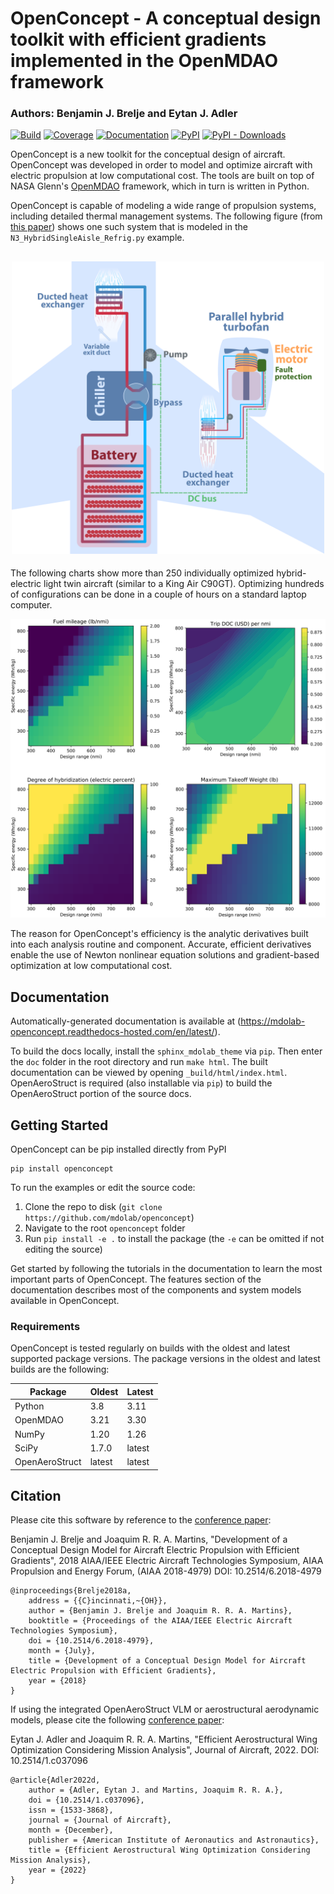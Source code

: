 # OpenConcept - A conceptual design toolkit with efficient gradients implemented in the OpenMDAO framework

### Authors: Benjamin J. Brelje and Eytan J. Adler

[![Build](https://github.com/mdolab/openconcept/workflows/Build/badge.svg?branch=main)](https://github.com/mdolab/openconcept/actions?query=branch%3Amain)
[![Coverage](https://codecov.io/gh/mdolab/openconcept/branch/main/graph/badge.svg?token=RR8CN3IOSL)](https://codecov.io/gh/mdolab/openconcept)
[![Documentation](https://readthedocs.com/projects/mdolab-openconcept/badge/?version=latest)](https://mdolab-openconcept.readthedocs-hosted.com/en/latest/?badge=latest)
[![PyPI](https://img.shields.io/pypi/v/openconcept)](https://pypi.org/project/openconcept/)
[![PyPI - Downloads](https://img.shields.io/pypi/dm/openconcept)](https://pypi.org/project/openconcept/)

OpenConcept is a new toolkit for the conceptual design of aircraft. OpenConcept was developed in order to model and optimize aircraft with electric propulsion at low computational cost. The tools are built on top of NASA Glenn's [OpenMDAO](http://openmdao.org/) framework, which in turn is written in Python.

OpenConcept is capable of modeling a wide range of propulsion systems, including detailed thermal management systems.
The following figure (from [this paper](https://doi.org/10.3390/aerospace9050243)) shows one such system that is modeled in the `N3_HybridSingleAisle_Refrig.py` example.

<h2 align="center">
    <img src="https://raw.githubusercontent.com/mdolab/openconcept/main/doc/_static/images/full_parallel_system_chiller.png" width="500" />
</h2>

The following charts show more than 250 individually optimized hybrid-electric light twin aircraft (similar to a King Air C90GT). Optimizing hundreds of configurations can be done in a couple of hours on a standard laptop computer.

![Example charts](https://raw.githubusercontent.com/mdolab/openconcept/main/doc/_static/images/readme_charts.png)

The reason for OpenConcept's efficiency is the analytic derivatives built into each analysis routine and component. Accurate, efficient derivatives enable the use of Newton nonlinear equation solutions and gradient-based optimization at low computational cost.

## Documentation

Automatically-generated documentation is available at (https://mdolab-openconcept.readthedocs-hosted.com/en/latest/).

To build the docs locally, install the `sphinx_mdolab_theme` via `pip`. Then enter the `doc` folder in the root directory and run `make html`. The built documentation can be viewed by opening `_build/html/index.html`. OpenAeroStruct is required (also installable via `pip`) to build the OpenAeroStruct portion of the source docs.

## Getting Started

OpenConcept can be pip installed directly from PyPI

```shell
pip install openconcept
```

To run the examples or edit the source code:
1. Clone the repo to disk (`git clone https://github.com/mdolab/openconcept`)
2. Navigate to the root `openconcept` folder
3. Run `pip install -e .` to install the package (the `-e` can be omitted if not editing the source)

Get started by following the tutorials in the documentation to learn the most important parts of OpenConcept.
The features section of the documentation describes most of the components and system models available in OpenConcept.

### Requirements

<!-- Remember to change doc/index.rst too! -->

OpenConcept is tested regularly on builds with the oldest and latest supported package versions. The package versions in the oldest and latest builds are the following:

| Package | Oldest | Latest |
| ------- | ------- | ------ |
| Python | 3.8 | 3.11 |
| OpenMDAO | 3.21 | 3.30 |
| NumPy | 1.20 | 1.26 |
| SciPy | 1.7.0 | latest |
| OpenAeroStruct | latest | latest |

## Citation

Please cite this software by reference to the [conference paper](https://www.researchgate.net/publication/326263660_Development_of_a_Conceptual_Design_Model_for_Aircraft_Electric_Propulsion_with_Efficient_Gradients):

Benjamin J. Brelje and Joaquim R. R. A. Martins, "Development of a Conceptual Design Model for Aircraft Electric Propulsion with Efficient Gradients", 2018 AIAA/IEEE Electric Aircraft Technologies Symposium, AIAA Propulsion and Energy Forum, (AIAA 2018-4979) DOI: 10.2514/6.2018-4979

```
@inproceedings{Brelje2018a,
	address = {{C}incinnati,~{OH}},
	author = {Benjamin J. Brelje and Joaquim R. R. A. Martins},
	booktitle = {Proceedings of the AIAA/IEEE Electric Aircraft Technologies Symposium},
	doi = {10.2514/6.2018-4979},
	month = {July},
	title = {Development of a Conceptual Design Model for Aircraft Electric Propulsion with Efficient Gradients},
	year = {2018}
}
```

If using the integrated OpenAeroStruct VLM or aerostructural aerodynamic models, please cite the following [conference paper](https://www.researchgate.net/publication/357559489_Aerostructural_wing_design_optimization_considering_full_mission_analysis):

Eytan J. Adler and Joaquim R. R. A. Martins, "Efficient Aerostructural Wing Optimization Considering Mission Analysis", Journal of Aircraft, 2022. DOI: 10.2514/1.c037096

```
@article{Adler2022d,
	author = {Adler, Eytan J. and Martins, Joaquim R. R. A.},
	doi = {10.2514/1.c037096},
	issn = {1533-3868},
	journal = {Journal of Aircraft},
	month = {December},
	publisher = {American Institute of Aeronautics and Astronautics},
	title = {Efficient Aerostructural Wing Optimization Considering Mission Analysis},
	year = {2022}
}
```
